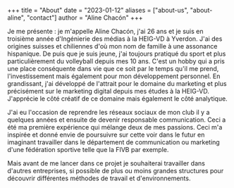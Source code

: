 +++
title = "About"
date = "2023-01-12"
aliases = ["about-us", "about-aline", "contact"]
author = "Aline Chacón"
+++

Je me présente : je m'appelle Aline Chacón, j'ai 26 ans et je suis  en troisième année d'Ingénierie des médias à la HEIG-VD à Yverdon. J'ai des origines suisses et chiliennes d'où mon nom de famille à une assonance hispanique. De puis que je suis jeune, j'ai toujours pratiqué du sport et plus particulièrement du volleyball depuis mes 10 ans. C'est un hobby qui a pris une place conséquente dans vie que ce soit par le temps qu'il me prend, l'investissement mais également pour mon développement personnel. En grandissant, j'ai développé de l'attrait pour le domaine du marketing et plus précisément sur le marketing digital depuis mes études à la HEIG-VD. J'apprécie le côté créatif de ce domaine mais également le côté analytique. 

J'ai eu l'occasion de reprendre les réseaux sociaux de mon club il y a quelques années et ensuite de devenir responsable communication. Ceci a été ma première expérience qui mélange deux de mes passions. Ceci m'a inspirée et donné envie de poursuivre sur cette voir dans le futur en imaginant travailler dans le département de communication ou marketing d'une fédération sportive telle que la FIVB par exemple. 

Mais avant de me lancer dans ce projet je souhaiterai travailler dans d'autres entreprises, si possible de plus ou moins grandes structures pour découvrir différentes méthodes de travail et d'environnements.